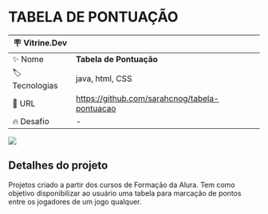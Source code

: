 # TABELA DE PONTUAÇÃO

| :placard: Vitrine.Dev |   |
| -------------  | --- |
| :sparkles: Nome        | **Tabela de Pontuação**
| :label: Tecnologias | java, html, CSS
| :rocket: URL         | https://github.com/sarahcnog/tabela-pontuacao
| :fire: Desafio     | -

<!-- Inserir imagem com a #vitrinedev ao final do link -->
![](https://i.ibb.co/D86sbM0/Projeto-P4-Capa.png#vitrinedev)

## Detalhes do projeto

Projetos criado a partir dos cursos de Formação da Alura. Tem como objetivo disponibilizar ao usuário uma tabela para marcação de pontos entre os jogadores de um jogo qualquer.
